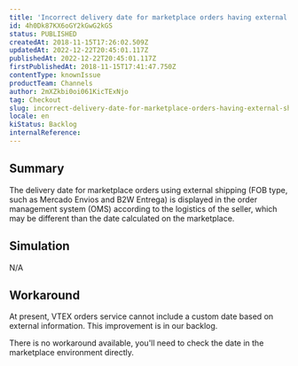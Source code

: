 ```yaml
---
title: 'Incorrect delivery date for marketplace orders having external shipping'
id: 4h0Dk87KX6oGY2kGwG2kGS
status: PUBLISHED
createdAt: 2018-11-15T17:26:02.509Z
updatedAt: 2022-12-22T20:45:01.117Z
publishedAt: 2022-12-22T20:45:01.117Z
firstPublishedAt: 2018-11-15T17:41:47.750Z
contentType: knownIssue
productTeam: Channels
author: 2mXZkbi0oi061KicTExNjo
tag: Checkout
slug: incorrect-delivery-date-for-marketplace-orders-having-external-shipping
locale: en
kiStatus: Backlog
internalReference: 
---
```


## Summary

The delivery date for marketplace orders using external shipping (FOB type, such as Mercado Envios and B2W Entrega) is displayed in the order management system (OMS) according to the logistics of the seller, which may be different than the date calculated on the marketplace.

## Simulation

N/A

## Workaround

At present, VTEX orders service cannot include a custom date based on external information. This improvement is in our backlog.

There is no workaround available, you'll need to check the date in the marketplace environment directly.

